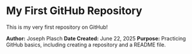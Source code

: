 # My First GitHub Repository

This is my very first repository on GitHub!

**Author:** Joseph Plasch
**Date Created:** June 22, 2025
**Purpose:** Practicing GitHub basics, including creating a repository and a README file.
